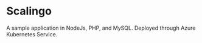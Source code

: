 # Scalingo
A sample application in NodeJs, PHP, and MySQL. Deployed through Azure Kubernetes Service.
